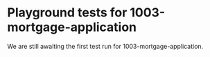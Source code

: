 # Playground tests for 1003-mortgage-application
We are still awaiting the first test run for 1003-mortgage-application.
